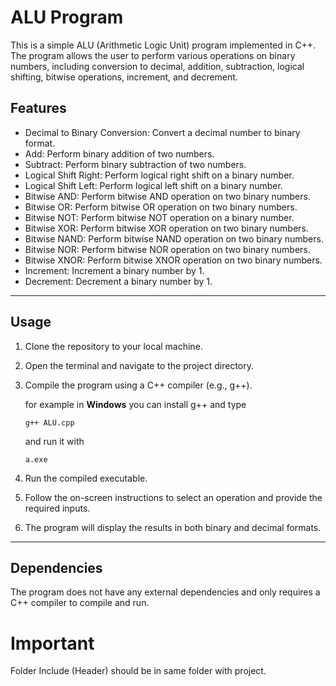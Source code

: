 # ALU Program

This is a simple ALU (Arithmetic Logic Unit) program implemented in C++. The program allows the user to perform various operations on binary numbers, including conversion to decimal, addition, subtraction, logical shifting, bitwise operations, increment, and decrement.

## Features

- Decimal to Binary Conversion: Convert a decimal number to binary format.
- Add: Perform binary addition of two numbers.
- Subtract: Perform binary subtraction of two numbers.
- Logical Shift Right: Perform logical right shift on a binary number.
- Logical Shift Left: Perform logical left shift on a binary number.
- Bitwise AND: Perform bitwise AND operation on two binary numbers.
- Bitwise OR: Perform bitwise OR operation on two binary numbers.
- Bitwise NOT: Perform bitwise NOT operation on a binary number.
- Bitwise XOR: Perform bitwise XOR operation on two binary numbers.
- Bitwise NAND: Perform bitwise NAND operation on two binary numbers.
- Bitwise NOR: Perform bitwise NOR operation on two binary numbers.
- Bitwise XNOR: Perform bitwise XNOR operation on two binary numbers.
- Increment: Increment a binary number by 1.
- Decrement: Decrement a binary number by 1.

---
## Usage

1. Clone the repository to your local machine.
2. Open the terminal and navigate to the project directory.
3. Compile the program using a C++ compiler (e.g., g++).

   for example in **Windows** you can install g++ and type 
   ```
   g++ ALU.cpp
   ```
   and run it with 
   ```
   a.exe
   ```
4. Run the compiled executable.
5. Follow the on-screen instructions to select an operation and provide the required inputs.
6. The program will display the results in both binary and decimal formats.

---

## Dependencies

The program does not have any external dependencies and only requires a C++ compiler to compile and run.

# Important 
Folder Include (Header) should be in same folder with project.
